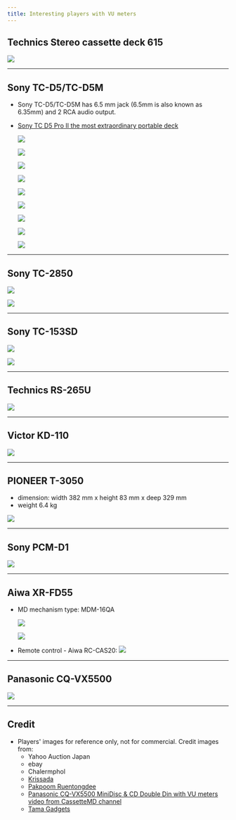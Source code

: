 ```yaml
---
title: Interesting players with VU meters
---
```


##  Technics Stereo cassette deck 615
  ![](images/interesting-players-with-vu-meters/technics-stereo-cassette-deck-615-01.png)

---

## Sony TC-D5/TC-D5M
- Sony TC-D5/TC-D5M has 6.5 mm jack (6.5mm is also known as 6.35mm) and 2 RCA audio output.
- [Sony TC D5 Pro II the most extraordinary portable deck](http://www.walkman-archive.com/wa/2012/06/sony-tc-d5-pro-ii-the-most-extraordinary-portable-deck/)

  ![](images/interesting-players-with-vu-meters/sony-tc-d5m-01.png)

  ![](images/interesting-players-with-vu-meters/sony-tc-d5m-02.png)

  ![](images/interesting-players-with-vu-meters/sony-tc-d5-01.png)

  ![](images/interesting-players-with-vu-meters/sony-tc-d5-02.png)

  ![](images/interesting-players-with-vu-meters/sony-tc-d5-03.png)

  ![](images/interesting-players-with-vu-meters/sony-tc-d5-04.png)

  ![](images/interesting-players-with-vu-meters/sony-tc-d5-05.png)

  ![](images/interesting-players-with-vu-meters/sony-tc-d5-06.png)

  ![](images/interesting-players-with-vu-meters/sony-tc-d5-07.png)

---

## Sony TC-2850
  ![](images/interesting-players-with-vu-meters/sony-tc-2850-01.png)

  ![](images/interesting-players-with-vu-meters/sony-tc-2850-02.png)

---

## Sony TC-153SD
  ![](images/interesting-players-with-vu-meters/sony-tc-153sd-01.png)

  ![](images/interesting-players-with-vu-meters/sony-tc-153sd-02.png)

---

## Technics​ RS-265U
  ![](images/interesting-players-with-vu-meters/technics​-rs-265u-01.png)

---

## Victor KD-110
  ![](images/interesting-players-with-vu-meters/victor-kd-110.png)

---

## PIONEER T-3050
- dimension: width 382 mm x height 83 mm x deep 329 mm
- weight 6.4 kg

![](images/interesting-players-with-vu-meters/pioneer-t-3050.png)

---

## Sony PCM-D1
  ![](images/interesting-players-with-vu-meters/sony-pcm-d1.png)

---

## Aiwa XR-FD55
- MD mechanism type: MDM-16QA

  ![](images/interesting-players-with-vu-meters/aiwa-xr-fd55-01.png)

  ![](images/interesting-players-with-vu-meters/aiwa-xr-fd55-02.png)

- Remote control - Aiwa RC-CAS20:
  ![](images/interesting-players-with-vu-meters/aiwa-rc-cas20.png)

---

## Panasonic CQ-VX5500
  ![](images/interesting-players-with-vu-meters/panasonic-cq-vx5500.png)

---

## Credit
- Players' images for reference only, not for commercial. Credit images from:
  - Yahoo Auction Japan
  - ebay
  - Chalermphol
  - [Krissada](https://www.facebook.com/kiffheavyfamily/)
  - [Pakpoom Ruentongdee](https://www.facebook.com/PAKPOOM45)
  - [Panasonic CQ-VX5500 MiniDisc & CD Double Din with VU meters video from CassetteMD channel](https://www.youtube.com/watch?v=_WBjpiYBdSw)
  - [Tama Gadgets](https://www.facebook.com/groups/591352834706458)
